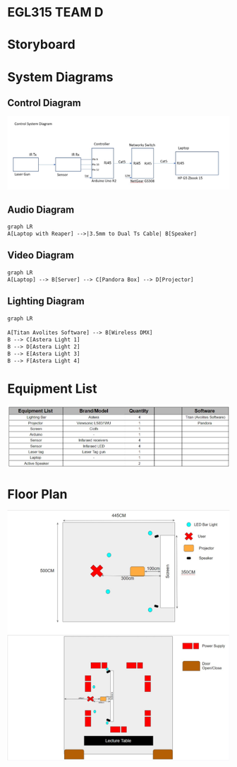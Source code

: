 # EGL315 TEAM D
# Storyboard


# System Diagrams
 ## Control Diagram
![Alt text](images/Control%20System.jpg)

## Audio Diagram
```mermaid
graph LR
A[Laptop with Reaper] -->|3.5mm to Dual Ts Cable| B[Speaker]
```

## Video Diagram
```mermaid
graph LR
A[Laptop] --> B[Server] --> C[Pandora Box] --> D[Projector]
```

## Lighting Diagram
```mermaid
graph LR

A[Titan Avolites Software] --> B[Wireless DMX]
B --> C[Astera Light 1]
B --> D[Astera Light 2]
B --> E[Astera Light 3]
B --> F[Astera Light 4]
```
# Equipment List
![Alt text](images/BOM.jpg)

# Floor Plan
![Alt text](images/Floor%20Plan%201.jpg)
![Alt text](images/Floor%20Plan%202.jpg)